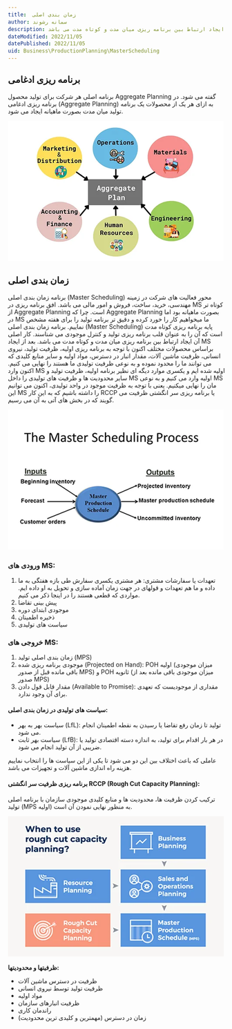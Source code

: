 ```yaml
---
title:  زمان بندی اصلی
author: سمانه رشوند  
description: زمان بندی اصلی پایه برنامه ریزی کوتاه مدت است که آن را به عنوان قلب برنامه ریزی تولید و کنترل موجودی می شناسند. کار اصلی آن ایجاد ارتباط بین برنامه ریزی میان مدت و کوتاه مدت می باشد.
dateModified: 2022/11/05 
datePublished: 2022/11/05
uid: Business\ProductionPlanning\MasterScheduling
---
```


## برنامه ریزی ادغامی
برنامه اصلی هر شرکت برای تولید محصول Aggregate Planning گفته می شود.
در برنامه ریزی ادغامی (Aggregate Planning) به ازای هر یک از محصولات یک برنامه تولید میان مدت بصورت ماهیانه ایجاد می شود.

![برنامه ریزی ادغامی (Aggregate Planning)](./Images/AggregatePlanning.webp)

## زمان بندی اصلی
برنامه زمان بندی اصلی (Master Scheduling) محور فعالیت های شرکت در زمینه مهندسی، خرید، ساخت، فروش و امور مالی می باشد. افق برنامه ریزی در MS کوتاه تر از Aggregate Planning است. چرا که Aggregate Planning بصورت ماهیانه بود اما در MS ما میخواهیم کار را خورد کرده و دقیق تر برنامه تولید را برای هفته مشخص نماییم.
برنامه زمان بندی اصلی (Master Scheduling) پایه برنامه ریزی کوتاه مدت است که آن را به عنوان قلب برنامه ریزی تولید و کنترل موجودی می شناسند. کار اصلی آن ایجاد ارتباط بین برنامه ریزی میان مدت و کوتاه مدت می باشد.
بعد از ایجاد MS براساس محصولات مختلف اکنون با توجه به برنامه ریزی اولیه، ظرفیت تولید، نیروی انسانی، ظرفیت ماشین آلات، مقدار انبار در دسترس، مواد اولیه و سایر منابع کلیدی که می توانند ما را محدود نموده و به نوعی ظرفیت تولیدی ما هستند را نهایی می کنیم.
اکنون وارد MS اولیه شده ایم و یکسری موارد دیگه ای نظیر برنامه اولیه، ظرفیت تولید و سایر محدودیت ها و ظرفیت های تولیدی را داخل MS اولیه وارد می کنیم و به نوعی MS مان را نهایی میکنیم. یعنی با توجه به ظرفیت موجود در واحد تولیدی، اکنون می توانیم این MS را داشته باشیم که به این کار RCCP یا برنامه ریزی سر انگشتی ظرفیت می گویند که در بخش های آتی به آن می رسیم.

![وروردی و خروجی های MS](./Images/MasterScheduling.webp)

### ورودی های MS:
1.	تعهدات یا سفارشات مشتری: هر مشتری یکسری سفارش طی بازه هفتگی به ما داده و ما هم تعهدات و قولهای در جهت زمان آماده سازی و تحویل به او داده ایم. مواردی که قطعی هستند را در اینجا ذکر می کنیم. 
2.	پیش بینی تقاضا
3.	موجودی ابتدای دوره
4.	ذخیره اطمینان
5.	سیاست های تولیدی

### خروجی های MS:
1.	زمان بندی اصلی تولید (MPS)
2.	موجودی برنامه ریزی شده (Projected on Hand): POH اولیه (میزان موجودی باقی مانده قبل از صدور MPS) و POH ثانویه (میزان موجودی باقی مانده بعد از صدور MPS)
3.	مقدار قابل قول دادن (Available to Promise): مقداری از موجودیست که تعهدی برای آن وجود ندارد.

#### سیاست های تولیدی در زمان بندی اصلی:
*	سیاست بهر به بهر (LfL): تولید تا زمان رفع تقاضا یا رسیدن به نقطه اطمینان انجام می شود.
*	سیاست بهر ثابت (LfB): در هر بار اقدام برای تولید، به اندازه دسته اقتصادی تولید یا ضریبی از آن تولید انجام می شود.

عاملی که باعث اختلاف بین این دو می شود تا یکی از این سیاست ها را انتخاب نماییم هزینه راه اندازی ماشین آلات و تجهیزات می باشد.


#### برنامه ریزی ظرفیت سر انگشتی RCCP (Rough Cut Capacity Planning):
ترکیب کردن ظرفیت ها، محدودیت ها و منابع کلیدی موجودی سازمان با برنامه اصلی تولید (MPS اولیه) به منظور نهایی نمودن آن است.

![برنامه ریزی ظرفیت سر انگشتی RCCP](./Images/RCCP.webp)

**ظرفیتها و محدودیتها:**
*	ظرفیت در دسترس ماشین آلات
*	ظرفیت تولید توسط نیروی انسانی
*	مواد اولیه
*	ظرفیت انبارهای سازمان
*	راندمان کاری
*	زمان در دسترس (مهمترین و کلیدی ترین محدودیت)


